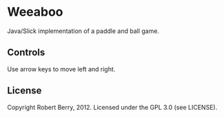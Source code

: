 # Weeaboo

Java/Slick implementation of a paddle and ball game.

## Controls

Use arrow keys to move left and right.

## License

Copyright Robert Berry, 2012. Licensed under the GPL 3.0 (see LICENSE).

